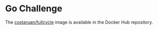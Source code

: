 # Go Challenge

The [costaruan/fullcycle](https://hub.docker.com/repository/docker/costaruan/fullcycle/general) image is available in the Docker Hub repository.
